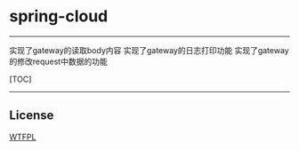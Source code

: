 # spring-cloud

---
实现了gateway的读取body内容
实现了gateway的日志打印功能
实现了gateway的修改request中数据的功能

[TOC]

---

## License
[WTFPL](http://www.wtfpl.net/txt/copying/)
